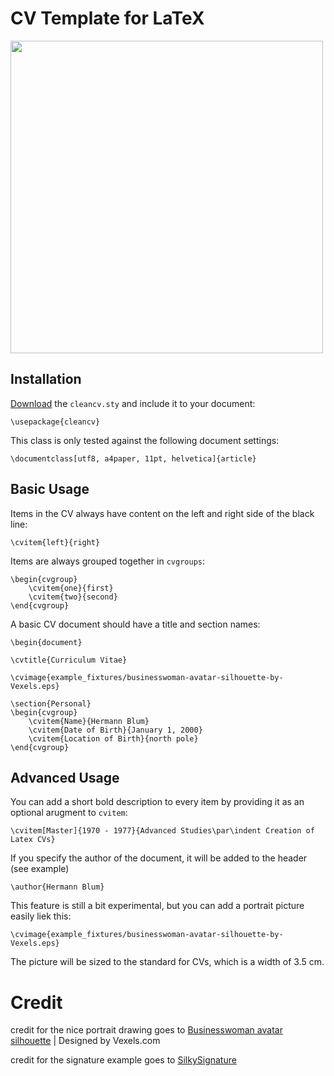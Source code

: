 # CV Template for LaTeX

<img src="https://github.com/hermannsblum/latex-cv/blob/master/example.png" width="500">

## Installation

[Download](https://raw.githubusercontent.com/hermannsblum/Clean-CV/master/cleancv.sty) the `cleancv.sty` and include it to your document:

    \usepackage{cleancv}

This class is only tested against the following document settings:

    \documentclass[utf8, a4paper, 11pt, helvetica]{article}

## Basic Usage

Items in the CV always have content on the left and right side of the black line:

    \cvitem{left}{right}

Items are always grouped together in `cvgroups`:

    \begin{cvgroup}
        \cvitem{one}{first}
        \cvitem{two}{second}
    \end{cvgroup}

A basic CV document should have a title and section names:

    \begin{document}

    \cvtitle{Curriculum Vitae}

    \cvimage{example_fixtures/businesswoman-avatar-silhouette-by-Vexels.eps}

    \section{Personal}
    \begin{cvgroup}
        \cvitem{Name}{Hermann Blum}
        \cvitem{Date of Birth}{January 1, 2000}
        \cvitem{Location of Birth}{north pole}
    \end{cvgroup}

## Advanced Usage

You can add a short bold description to every item by providing it as an optional arugment to `cvitem`:

    \cvitem[Master]{1970 - 1977}{Advanced Studies\par\indent Creation of Latex CVs}

If you specify the author of the document, it will be added to the header (see example)

    \author{Hermann Blum}


This feature is still a bit experimental, but you can add a portrait picture easily liek this:

    \cvimage{example_fixtures/businesswoman-avatar-silhouette-by-Vexels.eps}

The picture will be sized to the standard for CVs, which is a width of 3.5 cm.

# Credit

credit for the nice portrait drawing goes to [Businesswoman avatar silhouette](https://www.vexels.com/vectors/png-svg/129677/businesswoman-avatar-silhouette) | Designed by Vexels.com

credit for the signature example goes to [SilkySignature](https://github.com/ww6015132/SilkySignature)
